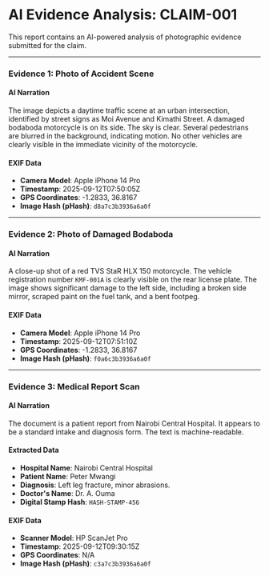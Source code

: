 # AI Evidence Analysis: CLAIM-001

This report contains an AI-powered analysis of photographic evidence submitted for the claim.

---

### **Evidence 1: Photo of Accident Scene**

#### AI Narration
The image depicts a daytime traffic scene at an urban intersection, identified by street signs as Moi Avenue and Kimathi Street. A damaged bodaboda motorcycle is on its side. The sky is clear. Several pedestrians are blurred in the background, indicating motion. No other vehicles are clearly visible in the immediate vicinity of the motorcycle.

#### EXIF Data
- **Camera Model**: Apple iPhone 14 Pro
- **Timestamp**: 2025-09-12T07:50:05Z
- **GPS Coordinates**: -1.2833, 36.8167
- **Image Hash (pHash)**: `d8a7c3b3936a6a0f`

---

### **Evidence 2: Photo of Damaged Bodaboda**

#### AI Narration
A close-up shot of a red TVS StaR HLX 150 motorcycle. The vehicle registration number `KMF-001A` is clearly visible on the rear license plate. The image shows significant damage to the left side, including a broken side mirror, scraped paint on the fuel tank, and a bent footpeg.

#### EXIF Data
- **Camera Model**: Apple iPhone 14 Pro
- **Timestamp**: 2025-09-12T07:51:10Z
- **GPS Coordinates**: -1.2833, 36.8167
- **Image Hash (pHash)**: `f0a6c3b3936a6a0f`

---

### **Evidence 3: Medical Report Scan**

#### AI Narration
The document is a patient report from Nairobi Central Hospital. It appears to be a standard intake and diagnosis form. The text is machine-readable.

#### Extracted Data
- **Hospital Name**: Nairobi Central Hospital
- **Patient Name**: Peter Mwangi
- **Diagnosis**: Left leg fracture, minor abrasions.
- **Doctor's Name**: Dr. A. Ouma
- **Digital Stamp Hash**: `HASH-STAMP-456`

#### EXIF Data
- **Scanner Model**: HP ScanJet Pro
- **Timestamp**: 2025-09-12T09:30:15Z
- **GPS Coordinates**: N/A
- **Image Hash (pHash)**: `c3a7c3b3936a6a0f`
